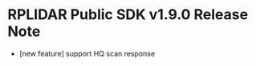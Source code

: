 RPLIDAR Public SDK v1.9.0 Release Note
======================================

- [new feature] support HQ scan response
